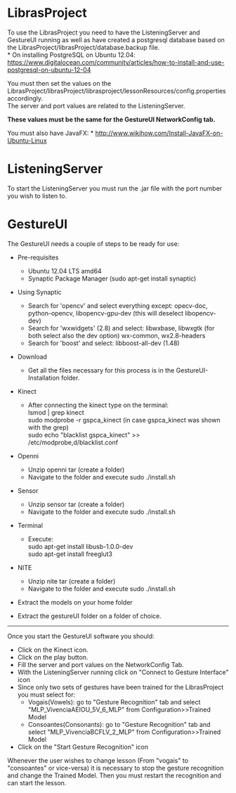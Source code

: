 LibrasProject
=============
To use the LibrasProject you need to have the ListeningServer and GestureUI running as well as have created a postgresql database based on the LibrasProject/librasProject/database.backup file.  
    * On installing PostgreSQL on Ubuntu 12.04: https://www.digitalocean.com/community/articles/how-to-install-and-use-postgresql-on-ubuntu-12-04

You must then set the values on the LibrasProject/librasProject/librasproject/lessonResources/config.properties accordingly.  
The server and port values are related to the ListeningServer.   

**These values must be the same for the GestureUI NetworkConfig tab.**  

You must also have JavaFX:
    * http://www.wikihow.com/Install-JavaFX-on-Ubuntu-Linux

    
ListeningServer
==============
To start the ListeningServer you must run the .jar file with the port number you wish to listen to.

GestureUI
=========
The GestureUI needs a couple of  steps to be ready for use:  
  * Pre-requisites  
    - Ubuntu 12.04 LTS amd64  
    - Synaptic Package Manager (sudo apt-get install synaptic)  

  * Using Synaptic  
    - Search for 'opencv' and select everything except: opecv-doc, python-opencv, libopencv-gpu-dev (this will deselect libopencv-dev)  
    - Search for 'wxwidgets' (2.8) and select: libwxbase, libwxgtk (for both select also the dev option) wx-common, wx2.8-headers  
    - Search for 'boost' and select: libboost-all-dev (1.48)  

  * Download   
    - Get all the files necessary for this process is in the GestureUI-Installation folder.  

  * Kinect  
    - After connecting the kinect type on the terminal:  
        lsmod | grep kinect  
        sudo modprobe -r gspca_kinect (in case gspca_kinect was shown with the grep)  
        sudo echo "blacklist gspca_kinect" >> /etc/modprobe,d/blacklist.conf  

  * Openni  
    - Unzip openni tar (create a folder)  
    - Navigate to the folder and execute sudo ./install.sh  

  * Sensor  
    - Unzip sensor tar (create a folder)  
    - Navigate to the folder and execute sudo ./install.sh  

  * Terminal  
    - Execute:  
         sudo apt-get install libusb-1.0.0-dev  
         sudo apt-get install freeglut3  

  * NITE  
    - Unzip nite tar (create a folder)  
    - Navigate to the folder and execute sudo ./install.sh  

  * Extract the models on your home folder  
 
  * Extract the gestureUI folder on a folder of choice.  
  
------

Once you start the GestureUI software you should:  
  + Click on the Kinect icon.  
  + Click on the play button.  
  + Fill the server and port values on the NetworkConfig Tab.  
  + With the ListeningServer running click on "Connect to Gesture Interface" icon  
  + Since only two sets of gestures have been trained for the LibrasProject you must select for:  
    - Vogais(Vowels): go to "Gesture Recognition" tab and select "MLP_VivenciaAEIOU_5V_6_MLP" from Configuration>>Trained Model  
    - Consoantes(Consonants): go to "Gesture Recognition" tab and select "MLP_VivenciaBCFLV_2_MLP" from Configuration>>Trained Model  
  + Click on the "Start Gesture Recognition" icon  

Whenever the user wishes to change lesson (From "vogais" to "consoantes" or vice-versa) it is necessary to stop the gesture recognition and change the Trained Model. Then you must restart the recognition and can start the lesson.
